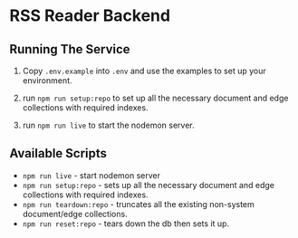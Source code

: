 # RSS Reader Backend

## Running The Service

1. Copy `.env.example` into `.env` and use the examples to set up your environment.

2. run `npm run setup:repo` to set up all the necessary document and edge collections with required indexes.

3. run `npm run live` to start the nodemon server.

## Available Scripts

- `npm run live` - start nodemon server
- `npm run setup:repo` - sets up all the necessary document and edge collections with required indexes.
- `npm run teardown:repo` - truncates all the existing non-system document/edge collections.
- `npm run reset:repo` - tears down the db then sets it up.

